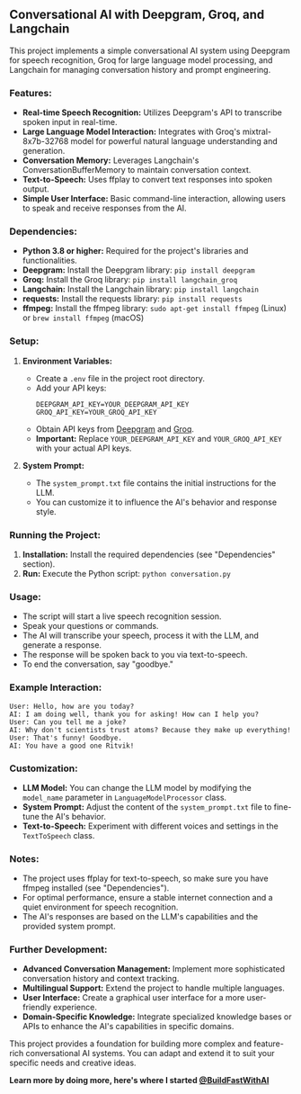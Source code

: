 ## Conversational AI with Deepgram, Groq, and Langchain

This project implements a simple conversational AI system using Deepgram for speech recognition, Groq for large language model processing, and Langchain for managing conversation history and prompt engineering.

### Features:

* **Real-time Speech Recognition:**  Utilizes Deepgram's API to transcribe spoken input in real-time.
* **Large Language Model Interaction:** Integrates with Groq's mixtral-8x7b-32768 model for powerful natural language understanding and generation.
* **Conversation Memory:** Leverages Langchain's ConversationBufferMemory to maintain conversation context.
* **Text-to-Speech:**  Uses ffplay to convert text responses into spoken output.
* **Simple User Interface:**  Basic command-line interaction, allowing users to speak and receive responses from the AI.

### Dependencies:

* **Python 3.8 or higher:** Required for the project's libraries and functionalities.
* **Deepgram:**  Install the Deepgram library: `pip install deepgram`
* **Groq:** Install the Groq library: `pip install langchain_groq`
* **Langchain:** Install the Langchain library: `pip install langchain`
* **requests:** Install the requests library: `pip install requests`
* **ffmpeg:** Install the ffmpeg library: `sudo apt-get install ffmpeg` (Linux) or `brew install ffmpeg` (macOS)

### Setup:

1. **Environment Variables:**
   * Create a `.env` file in the project root directory.
   * Add your API keys:
     ```
     DEEPGRAM_API_KEY=YOUR_DEEPGRAM_API_KEY
     GROQ_API_KEY=YOUR_GROQ_API_KEY 
     ```
   * Obtain API keys from [Deepgram](https://www.deepgram.com/) and [Groq](https://groq.com/).
   * **Important:** Replace `YOUR_DEEPGRAM_API_KEY` and `YOUR_GROQ_API_KEY` with your actual API keys.

2. **System Prompt:**
   * The `system_prompt.txt` file contains the initial instructions for the LLM. 
   * You can customize it to influence the AI's behavior and response style.

### Running the Project:

1. **Installation:** Install the required dependencies (see "Dependencies" section).
2. **Run:** Execute the Python script: `python conversation.py`

### Usage:

* The script will start a live speech recognition session.
* Speak your questions or commands.
* The AI will transcribe your speech, process it with the LLM, and generate a response.
* The response will be spoken back to you via text-to-speech.
* To end the conversation, say "goodbye."

### Example Interaction:

```
User: Hello, how are you today?
AI: I am doing well, thank you for asking! How can I help you?
User: Can you tell me a joke?
AI: Why don't scientists trust atoms? Because they make up everything! 
User: That's funny! Goodbye.
AI: You have a good one Ritvik! 
```

### Customization:

* **LLM Model:** You can change the LLM model by modifying the `model_name` parameter in `LanguageModelProcessor` class.
* **System Prompt:** Adjust the content of the `system_prompt.txt` file to fine-tune the AI's behavior.
* **Text-to-Speech:**  Experiment with different voices and settings in the `TextToSpeech` class.

### Notes:

* The project uses ffplay for text-to-speech, so make sure you have ffmpeg installed (see "Dependencies").
* For optimal performance, ensure a stable internet connection and a quiet environment for speech recognition.
* The AI's responses are based on the LLM's capabilities and the provided system prompt.

### Further Development:

* **Advanced Conversation Management:**  Implement more sophisticated conversation history and context tracking.
* **Multilingual Support:**  Extend the project to handle multiple languages.
* **User Interface:**  Create a graphical user interface for a more user-friendly experience.
* **Domain-Specific Knowledge:**  Integrate specialized knowledge bases or APIs to enhance the AI's capabilities in specific domains.

This project provides a foundation for building more complex and feature-rich conversational AI systems. You can adapt and extend it to suit your specific needs and creative ideas.

**Learn more by doing more, here's where I started <a href="https://www.buildfastwithai.com/#courses">@BuildFastWithAI</a>**
